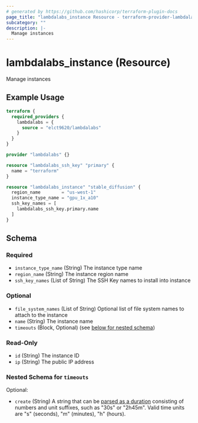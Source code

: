 ```yaml
---
# generated by https://github.com/hashicorp/terraform-plugin-docs
page_title: "lambdalabs_instance Resource - terraform-provider-lambdalabs"
subcategory: ""
description: |-
  Manage instances
---
```


# lambdalabs_instance (Resource)

Manage instances

## Example Usage

```terraform
terraform {
  required_providers {
    lambdalabs = {
      source = "elct9620/lambdalabs"
    }
  }
}

provider "lambdalabs" {}

resource "lambdalabs_ssh_key" "primary" {
  name = "terraform"
}

resource "lambdalabs_instance" "stable_diffusion" {
  region_name        = "us-west-1"
  instance_type_name = "gpu_1x_a10"
  ssh_key_names = [
    lambdalabs_ssh_key.primary.name
  ]
}
```

<!-- schema generated by tfplugindocs -->
## Schema

### Required

- `instance_type_name` (String) The instance type name
- `region_name` (String) The instance region name
- `ssh_key_names` (List of String) The SSH Key names to install into instance

### Optional

- `file_system_names` (List of String) Optional list of file system names to attach to the instance
- `name` (String) The instance name
- `timeouts` (Block, Optional) (see [below for nested schema](#nestedblock--timeouts))

### Read-Only

- `id` (String) The instance ID
- `ip` (String) The public IP address

<a id="nestedblock--timeouts"></a>
### Nested Schema for `timeouts`

Optional:

- `create` (String) A string that can be [parsed as a duration](https://pkg.go.dev/time#ParseDuration) consisting of numbers and unit suffixes, such as "30s" or "2h45m". Valid time units are "s" (seconds), "m" (minutes), "h" (hours).
